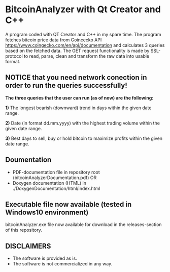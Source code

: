 # BitcoinAnalyzer with Qt Creator and C++

A program coded with QT Creator and C++ in my spare time. The program fetches bitcoin price data from Goincecko API https://www.coingecko.com/en/api/documentation
and calculates 3 queries based on the fetched data. The GET request functionality is made by SSL-protocol to read, parse, clean and transform the raw data into usable
format.

<h2>NOTICE that you need network conection in order to run the queries successfully!</h2>

<b>The three queries that the user can run (as of now) are the following: </b>

<b>1)</b> The longest bearish (downward) trend in days within the given date range.

<b>2)</b> Date (in format dd.mm.yyyy) with the highest trading volume within the given date range.

<b>3)</b> Best days to sell, buy or hold bitcoin to maximize profits within the given date range. 

## Doumentation

- PDF-documentation file in repository root (bitcoinAnalyzerDocumentation.pdf) OR
- Doxygen documentation (HTML) in ./DoxygenDocumentation/html/index.html

## Executable file now available (tested in Windows10 environment)
bitcoinAnalyzer.exe file now available for download in the releases-section of this repository.

## DISCLAIMERS
* The software is provided as is.
* The software is not commercialized in any way.
